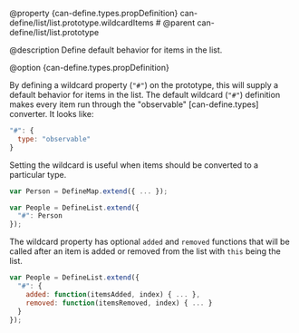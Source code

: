 @property {can-define.types.propDefinition} can-define/list/list.prototype.wildcardItems #
@parent can-define/list/list.prototype

@description Define default behavior for items in the list.

@option {can-define.types.propDefinition}

By defining a wildcard property (`"#"`) on the prototype, this will supply a
default behavior for items in the list.  The default wildcard (`"#"`) definition
makes every item run through the "observable" [can-define.types] converter.
It looks like:

```js
"#": {
  type: "observable"
}
```

Setting the wildcard is useful when items should be converted to a particular type.

```js
var Person = DefineMap.extend({ ... });

var People = DefineList.extend({
  "#": Person
});
```

The wildcard property has optional `added` and `removed` functions that will be called after
an item is added or removed from the list with `this` being the list.

```js
var People = DefineList.extend({
  "#": {
  	added: function(itemsAdded, index) { ... },
  	removed: function(itemsRemoved, index) { ... }
  }
});
```
